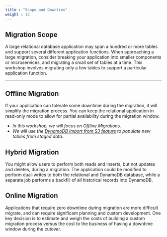 ```yaml
---
title : "Scope and Downtime"
weight : 12
---
```


## Migration Scope

A large relational database application may span a hundred or more tables and support several 
different application functions. When approaching a large migration, consider breaking your 
application into smaller components or microservices, and migrating a small set of tables at a time. 
This workshop involves migrating only a few tables to support a particular application function.

---

## Offline Migration
If your application can tolerate some downtime during the migration, it will simplify the migration process.
You can keep the relational application in read-only mode to allow for partial availability during the migration window.

* *In this workshop, we will focus on Offline Migrations.*
* *We will use the [DynamoDB Import from S3 feature](https://docs.aws.amazon.com/amazondynamodb/latest/developerguide/S3DataImport.HowItWorks.html) to populate new tables from staged data.*

## Hybrid Migration
You might allow users to perform both reads and inserts, but not updates and deletes, during a migration.
The application could be modified to perform dual-writes to both the relational and DynamoDB database, 
while a separate job performs a backfill of all historical records into DynamoDB.

## Online Migration
Applications that require zero downtime during migration are more difficult migrate, 
and can require significant planning and custom development. 
One key decision is to estimate and weigh the costs of building a custom migration process 
versus the cost to the business of having a downtime window during the cutover.
